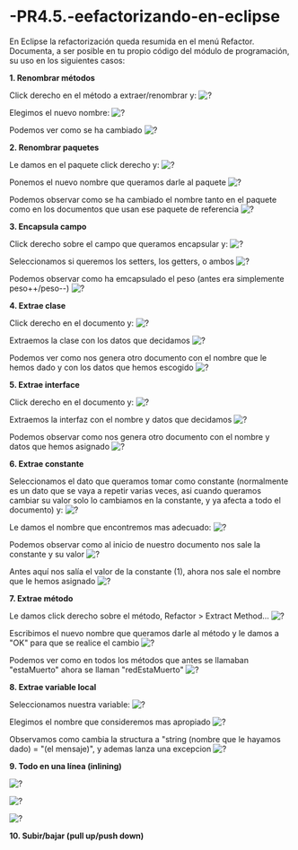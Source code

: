 # -PR4.5.-eefactorizando-en-eclipse

En Eclipse la refactorización queda resumida en el menú Refactor. Documenta, a ser posible en tu propio código del módulo de programación,  su uso en los siguientes casos:

**1. Renombrar métodos**

Click derecho en el método a extraer/renombrar y:
![?](imagenes/img7.PNG)

Elegimos el nuevo nombre:
![?](imagenes/img7.1.PNG)

Podemos ver como se ha cambiado
![?](imagenes/img7.2.PNG)



**2. Renombrar paquetes**

Le damos en el paquete click derecho y:
![?](imagenes/img2.PNG)

Ponemos el nuevo nombre que queramos darle al paquete
![?](imagenes/img2.1.PNG)

Podemos observar como se ha cambiado el nombre tanto en el paquete como en los documentos que usan ese paquete de referencia
![?](imagenes/img2.2.PNG)



**3. Encapsula campo**

Click derecho sobre el campo que queramos encapsular y:
![?](imagenes/img3.PNG)

Seleccionamos si queremos los setters, los getters, o ambos
![?](imagenes/img3.1.PNG)

Podemos observar como ha emcapsulado el peso (antes era simplemente peso++/peso--)
![?](imagenes/img3.3.PNG)


**4. Extrae clase**

Click derecho en el documento y:
![?](imagenes/img4.PNG)

Extraemos la clase con los datos que decidamos
![?](imagenes/img4.1.PNG)

Podemos ver como nos genera otro documento con el nombre que le hemos dado y con los datos que hemos escogido
![?](imagenes/img4.2.PNG)


**5. Extrae interface**

Click derecho en el documento y:
![?](imagenes/img5.PNG)

Extraemos la interfaz con el nombre y datos que decidamos
![?](imagenes/img5.1.PNG)

Podemos observar como nos genera otro documento con el nombre y datos que hemos asignado
![?](imagenes/img5.2.PNG)


**6. Extrae constante**

Seleccionamos el dato que queramos tomar como constante (normalmente es un dato que se vaya a repetir varias veces, asi cuando queramos cambiar su valor solo lo cambiamos en la constante, y ya afecta a todo el documento) y:
![?](imagenes/img6.PNG)

Le damos el nombre que encontremos mas adecuado:
![?](imagenes/img6.1.PNG)

Podemos observar como al inicio de nuestro documento nos sale la constante y su valor
![?](imagenes/img6.2.PNG)

Antes aquí nos salía el valor de la constante (1), ahora nos sale el nombre que le hemos asignado
![?](imagenes/img6.3.PNG)


**7. Extrae método**

Le damos click derecho sobre el método, Refactor > Extract Method...
![?](imagenes/img1.PNG)

Escribimos el nuevo nombre que queramos darle al método y le damos a "OK" para que se realice el cambio
![?](imagenes/img1.2.PNG)

Podemos ver como en todos los métodos que antes se llamaban "estaMuerto" ahora se llaman "redEstaMuerto"
![?](imagenes/img1.3.PNG)


**8. Extrae variable local**

Seleccionamos nuestra variable:
![?](imagenes/img8.PNG)


Elegimos el nombre que consideremos mas apropiado
![?](imagenes/img8.1.PNG)


Observamos como cambia la structura a "string (nombre que le hayamos dado) = "(el mensaje)", y ademas lanza una excepcion
![?](imagenes/img8.2.PNG)


**9. Todo en una línea (inlining)**

![?](imagenes/img9.PNG)


![?](imagenes/img9.1.PNG)


![?](imagenes/img9.2.PNG)


**10. Subir/bajar (pull up/push down)**